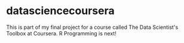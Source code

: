 # datasciencecoursera
This is part of my final project for a course called The Data Scientist's Toolbox at Coursera. R Programming is next!
